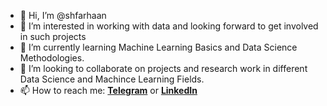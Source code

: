 - 👋 Hi, I’m @shfarhaan
- 👀 I’m interested in working with data and looking forward to get involved in such projects 
- 🌱 I’m currently learning Machine Learning Basics and Data Science Methodologies.
- 💞️ I’m looking to collaborate on projects and research work in different Data Science and Machince Learning Fields.
- 📫 How to reach me: [**Telegram**](https://t.me/shfarhaan) or [**LinkedIn**](https://www.linkedin.com/in/shfarhaan/)


<!---
shfarhaan/shfarhaan is a ✨ special ✨ repository because its `README.md` (this file) appears on your GitHub profile.
You can click the Preview link to take a look at your changes.
--->

<!---
<br> <br>
<br> <br>
<a href="https://app.daily.dev/shfarhaan"><img src="https://api.daily.dev/devcards/f6b931a3752a47d9b13b525f07685ea6.png?r=czp" width="400" alt="Sazzad Hussain Farhaan's Dev Card"/></a>
--->
